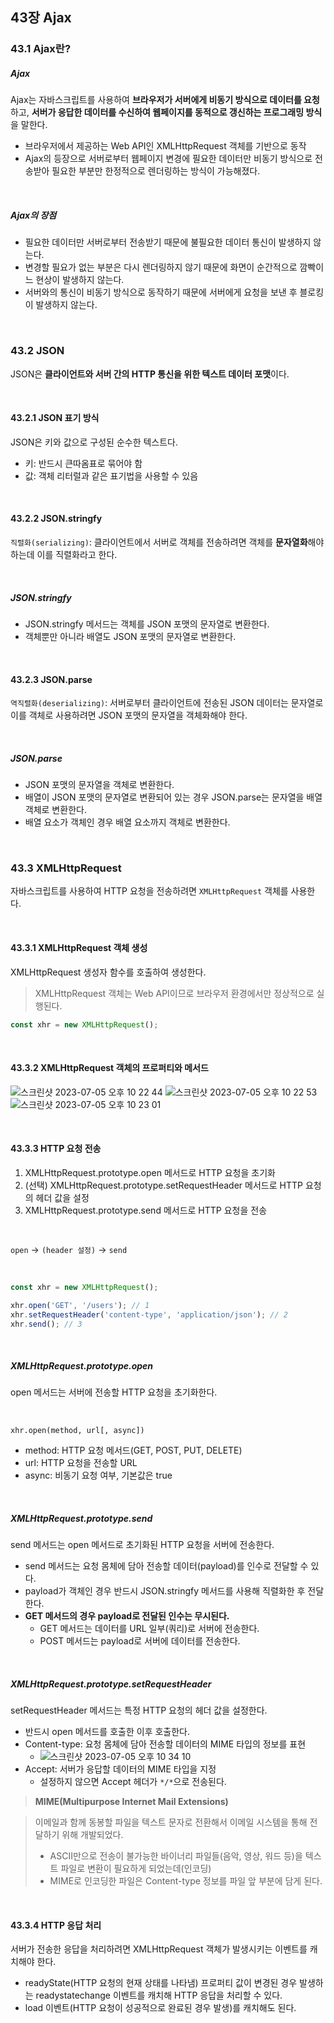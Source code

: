 ## 43장 Ajax

### 43.1 Ajax란?

##### Ajax

Ajax는 자바스크립트를 사용하여 **브라우저가 서버에게 비동기 방식으로 데이터를 요청**하고, **서버가 응답한 데이터를 수신하여 웹페이지를 동적으로 갱신하는 프로그래밍 방식**을 말한다.

- 브라우저에서 제공하는 Web API인 XMLHttpRequest 객체를 기반으로 동작
- Ajax의 등장으로 서버로부터 웹페이지 변경에 필요한 데이터만 비동기 방식으로 전송받아 필요한 부분만 한정적으로 렌더링하는 방식이 가능해졌다.

<br>

##### Ajax의 장점

- 필요한 데이터만 서버로부터 전송받기 때문에 불필요한 데이터 통신이 발생하지 않는다.
- 변경할 필요가 없는 부분은 다시 렌더링하지 않기 때문에 화면이 순간적으로 깜빡이느 현상이 발생하지 않는다.
- 서버와의 통신이 비동기 방식으로 동작하기 때문에 서버에게 요청을 보낸 후 블로킹이 발생하지 않는다.

<br>

### 43.2 JSON

JSON은 **클라이언트와 서버 간의 HTTP 통신을 위한 텍스트 데이터 포맷**이다.

<br>

#### 43.2.1 JSON 표기 방식

JSON은 키와 값으로 구성된 순수한 텍스트다.

- 키: 반드시 큰따옴표로 묶어야 함
- 값: 객체 리터럴과 같은 표기법을 사용할 수 있음

<br>

#### 43.2.2 JSON.stringfy


`직렬화(serializing)`: 클라이언트에서 서버로 객체를 전송하려면 객체를 **문자열화**해야 하는데 이를 직렬화라고 한다. 

<br>

##### JSON.stringfy
- JSON.stringfy 메서드는 객체를 JSON 포맷의 문자열로 변환한다. 
- 객체뿐만 아니라 배열도 JSON 포맷의 문자열로 변환한다.

<br>

#### 43.2.3 JSON.parse

`역직렬화(deserializing)`: 서버로부터 클라이언트에 전송된 JSON 데이터는 문자열로 이를 객체로 사용하려면 JSON 포맷의 문자열을 객체화해야 한다.

<br>

##### JSON.parse

- JSON 포맷의 문자열을 객체로 변환한다.
- 배열이 JSON 포맷의 문자열로 변환되어 있는 경우 JSON.parse는 문자열을 배열 객체로 변환한다.
- 배열 요소가 객체인 경우 배열 요소까지 객체로 변환한다.

<br>

### 43.3 XMLHttpRequest

자바스크립트를 사용하여 HTTP 요청을 전송하려면 `XMLHttpRequest` 객체를 사용한다. 

<br>

#### 43.3.1 XMLHttpRequest 객체 생성

XMLHttpRequest 생성자 함수를 호출하여 생성한다. 

> XMLHttpRequest 객체는 Web API이므로 브라우저 환경에서만 정상적으로 실행된다.

```javascript
const xhr = new XMLHttpRequest();
```

<br>

#### 43.3.2 XMLHttpRequest 객체의 프로퍼티와 메서드

![스크린샷 2023-07-05 오후 10 22 44](https://github.com/na0i/FE-knowledge/assets/77482972/236577bc-79e7-4781-aebb-cea729c17cdd)
![스크린샷 2023-07-05 오후 10 22 53](https://github.com/na0i/FE-knowledge/assets/77482972/c44724a6-d558-43c8-a0db-33bc98991d25)
![스크린샷 2023-07-05 오후 10 23 01](https://github.com/na0i/FE-knowledge/assets/77482972/496fccbe-f0a4-41d2-8cda-63e1cc0fd91d)

<br>

#### 43.3.3 HTTP 요청 전송

1. XMLHttpRequest.prototype.open 메서드로 HTTP 요청을 초기화
2. (선택) XMLHttpRequest.prototype.setRequestHeader 메서드로 HTTP 요청의 헤더 값을 설정
3. XMLHttpRequest.prototype.send 메서드로 HTTP 요청을 전송

<br>

`open` → `(header 설정)` → `send`

<br>

```javascript
const xhr = new XMLHttpRequest();

xhr.open('GET', '/users'); // 1
xhr.setRequestHeader('content-type', 'application/json'); // 2
xhr.send(); // 3
```

<br>

##### XMLHttpRequest.prototype.open

open 메서드는 서버에 전송할 HTTP 요청을 초기화한다.

<br>

`xhr.open(method, url[, async])`

- method: HTTP 요청 메서드(GET, POST, PUT, DELETE)
- url: HTTP 요청을 전송할 URL
- async: 비동기 요청 여부, 기본값은 true

<br>

##### XMLHttpRequest.prototype.send

send 메서드는 open 메서드로 초기화된 HTTP 요청을 서버에 전송한다. 

- send 메서드는 요청 몸체에 담아 전송할 데이터(payload)를 인수로 전달할 수 있다.
- payload가 객체인 경우 반드시 JSON.stringfy 메서드를 사용해 직렬화한 후 전달한다.
- **GET 메서드의 경우 payload로 전달된 인수는 무시된다.**
	- GET 메서드는 데이터를 URL 일부(쿼리)로 서버에 전송한다.
	- POST 메서드는 payload로 서버에 데이터를 전송한다.

<br>

##### XMLHttpRequest.prototype.setRequestHeader

setRequestHeader 메서드는 특정 HTTP 요청의 헤더 값을 설정한다.

- 반드시 open 메서드를 호출한 이후 호출한다.
- Content-type: 요청 몸체에 담아 전송할 데이터의 MIME 타입의 정보를 표현
	- ![스크린샷 2023-07-05 오후 10 34 10](https://github.com/na0i/FE-knowledge/assets/77482972/49a925eb-4d57-4bf9-96f5-286df16dfb57)
- Accept: 서버가 응답할 데이터의 MIME 타입을 지정
	- 설정하지 않으면 Accept 헤더가 `*/*`으로 전송된다.


> **MIME(Multipurpose Internet Mail Extensions)**

> 이메일과 함께 동봉할 파일을 텍스트 문자로 전환해서 이메일 시스템을 통해 전달하기 위해 개발되었다.
> - ASCII만으로 전송이 불가능한 바이너리 파일들(음악, 영상, 워드 등)을 텍스트 파일로 변환이 필요하게 되었는데(인코딩)
> - MIME로 인코딩한 파일은 Content-type 정보를 파일 앞 부분에 담게 된다.

<br>

#### 43.3.4 HTTP 응답 처리

서버가 전송한 응답을 처리하려면 XMLHttpRequest 객체가 발생시키는 이벤트를 캐치해야 한다. 

- readyState(HTTP 요청의 현재 상태를 나타냄) 프로퍼티 값이 변경된 경우 발생하는 readystatechange 이벤트를 캐치해 HTTP 응답을 처리할 수 있다.
- load 이벤트(HTTP 요청이 성공적으로 완료된 경우 발생)를 캐치해도 된다. 